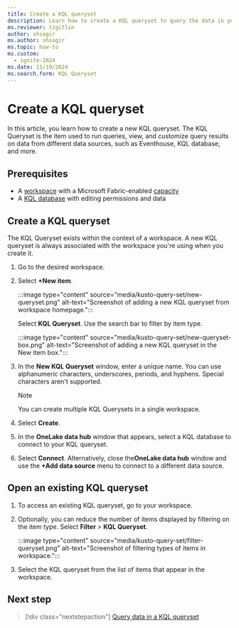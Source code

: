 ```yaml
---
title: Create a KQL queryset
description: Learn how to create a KQL queryset to query the data in your KQL database in Real-Time Intelligence.
ms.reviewer: tzgitlin
author: shsagir
ms.author: shsagir
ms.topic: how-to
ms.custom:
  - ignite-2024
ms.date: 11/19/2024
ms.search.form: KQL Queryset
---
```

# Create a KQL queryset

In this article, you learn how to create a new KQL queryset. The KQL Queryset is the item used to run queries, view, and customize query results on data from different data sources, such as Eventhouse, KQL database, and more.

## Prerequisites

* A [workspace](../get-started/create-workspaces.md) with a Microsoft Fabric-enabled [capacity](../enterprise/licenses.md#capacity)
* A [KQL database](create-database.md) with editing permissions and data

## Create a KQL queryset

The KQL Queryset exists within the context of a workspace. A new KQL queryset is always associated with the workspace you're using when you create it.

1. Go to the desired workspace.
1. Select **+New item**.

    :::image type="content" source="media/kusto-query-set/new-queryset.png" alt-text="Screenshot of adding a new KQL queryset from workspace homepage.":::

    Select **KQL Queryset**. Use the search bar to filter by item type.

    :::image type="content" source="media/kusto-query-set/new-queryset-box.png" alt-text="Screenshot of adding a new KQL queryset in the New item box.":::

1. In the **New KQL Queryset** window, enter a unique name. You can use alphanumeric characters, underscores, periods, and hyphens. Special characters aren't supported.

    > [!NOTE]
    > You can create multiple KQL Querysets in a single workspace.

1. Select **Create**.
1. In the **OneLake data hub** window that appears, select a KQL database to connect to your KQL queryset.
1. Select **Connect**. Alternatively, close the**OneLake data hub** window and use the **+Add data source** menu to connect to a different data source.

## Open an existing KQL queryset

1. To access an existing KQL queryset, go to your workspace.

1. Optionally, you can reduce the number of items displayed by filtering on the item type. Select **Filter** > **KQL Queryset**.

    :::image type="content" source="media/kusto-query-set/filter-queryset.png" alt-text="Screenshot of filtering types of items in workspace.":::

1. Select the KQL queryset from the list of items that appear in the workspace.

## Next step

> [!div class="nextstepaction"]
> [Query data in a KQL queryset](kusto-query-set.md)
